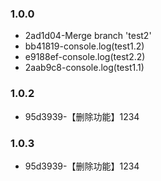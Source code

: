 ### 1.0.0
* 2ad1d04-Merge branch 'test2'
* bb41819-console.log(test1.2)
* e9188ef-console.log(test2.2)
* 2aab9c8-console.log(test1.1)

### 1.0.2
* 95d3939-【删除功能】1234

### 1.0.3
* 95d3939-【删除功能】1234